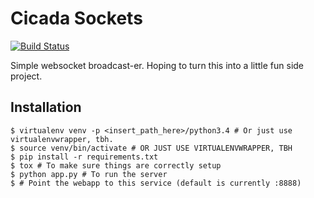 # Cicada Sockets
[![Build Status](https://travis-ci.org/timothyhahn/cicada-sockets.svg?branch=master)](https://travis-ci.org/timothyhahn/cicada-sockets)

Simple websocket broadcast-er. Hoping to turn this into a little fun side project.

## Installation

```
$ virtualenv venv -p <insert_path_here>/python3.4 # Or just use virtualenvwrapper, tbh.
$ source venv/bin/activate # OR JUST USE VIRTUALENVWRAPPER, TBH
$ pip install -r requirements.txt
$ tox # To make sure things are correctly setup
$ python app.py # To run the server
$ # Point the webapp to this service (default is currently :8888)
```
